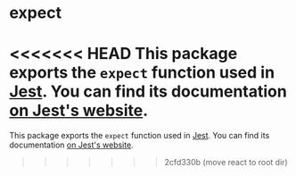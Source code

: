 # expect

<<<<<<< HEAD
This package exports the `expect` function used in [Jest](https://jestjs.io/). You can find its documentation [on Jest's website](https://jestjs.io/docs/expect).
=======
This package exports the `expect` function used in [Jest](https://jestjs.io/). You can find its documentation [on Jest's website](https://jestjs.io/docs/en/expect.html).
>>>>>>> 2cfd330b (move react to root dir)
